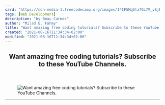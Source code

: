 ```yaml
---
card: "https://cdn-media-1.freecodecamp.org/images/1*IF5Mq5ta7GL7V_vSjEtZ-g.png"
tags: [Web Development]
description: "by Beau Carnes"
author: "Milad E. Fahmy"
title: "Want amazing free coding tutorials? Subscribe to these YouTube Channels."
created: "2021-08-16T11:34:34+02:00"
modified: "2021-08-16T11:34:34+02:00"
---
```

<div class="site-wrapper">
<main id="site-main" class="site-main outer">
<div class="inner">
<article class="post-full post tag-web-development tag-technology tag-software-development tag-programming tag-tutorial ">
<header class="post-full-header">
<h1 class="post-full-title">Want amazing free coding tutorials? Subscribe to these YouTube Channels.</h1>
</header>
<figure class="post-full-image">
<picture>
<source media="(max-width: 700px)" sizes="1px" srcset="data:image/gif;base64,R0lGODlhAQABAIAAAAAAAP///yH5BAEAAAAALAAAAAABAAEAAAIBRAA7 1w">
<source media="(min-width: 701px)" sizes="(max-width: 800px) 400px,
(max-width: 1170px) 700px,
1400px" srcset="https://cdn-media-1.freecodecamp.org/images/1*IF5Mq5ta7GL7V_vSjEtZ-g.png 300w,
https://cdn-media-1.freecodecamp.org/images/1*IF5Mq5ta7GL7V_vSjEtZ-g.png 600w,
https://cdn-media-1.freecodecamp.org/images/1*IF5Mq5ta7GL7V_vSjEtZ-g.png 1000w,
https://cdn-media-1.freecodecamp.org/images/1*IF5Mq5ta7GL7V_vSjEtZ-g.png 2000w">
<img onerror="this.style.display='none'" src="https://cdn-media-1.freecodecamp.org/images/1*IF5Mq5ta7GL7V_vSjEtZ-g.png" alt="Want amazing free coding tutorials? Subscribe to these YouTube Channels.">
</picture>
</figure>
<section class="post-full-content">
<div class="post-content medium-migrated-article">
</div>
<hr>
</section>
</article>
</div>
</main>
</div>
<!-- Google Tag Manager (noscript) -->
<!-- End Google Tag Manager (noscript) -->

